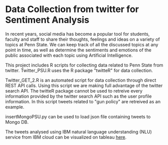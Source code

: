 # Data Collection from twitter for Sentiment Analysis

In recent years, social media has become a popular tool for students, faculty and staff to share their thoughts, 
feelings and ideas on a variety of topics at Penn State. We can keep track of all the discussed topics at any point in time, as well as determine the sentiments and emotions of the public associated with each topic using Artificial Intelligence.

This project includes R scripts for collecting data related to Penn State from twitter. 
Twitter_PSU.R uses the R package "twitteR" for data collection.

Twitter_GET_2.R is an automated script for data collection through direct REST API calls. Using this script we are making full advantage of the twitter search API. The twitteR package cannot be used to retreive every information provided by the twitter search API such as the user profile information. In this script tweets related to "gun policy" are retreived as an example.

insertMongoPSU.py can be used to load json file containing tweets to Mongo DB.

The tweets analysed using IBM natural language understanding (NLU) service from IBM cloud can be visualized on tableau [here](https://public.tableau.com/profile/karpagalakshmi#!/vizhome/Integrated/Dashboard1?publish=yes).
